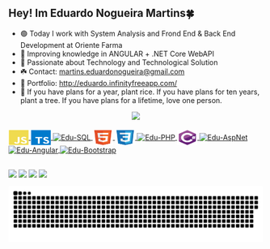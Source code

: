 ## Hey! Im Eduardo Nogueira Martins🍀

- 🟢 Today I work with System Analysis and Frond End & Back End Development at Oriente Farma
- 📗 Improving knowledge in ANGULAR + .NET Core WebAPI
- 🍏 Passionate about Technology and Technological Solution
- ☘️ Contact: martins.eduardonogueira@gmail.com
- 🌱 Portfolio: http://eduardo.infinityfreeapp.com/
- 💚 If you have plans for a year, plant rice. If you have plans for ten years, plant a tree. If you have plans for a lifetime, love one person.

<div align="center">
<a href="https://beacons.ai/eduardonogueiramartins">
<img height="180em" src="https://github-readme-stats.vercel.app/api?username=eduardonogueiramartins&show_icons=true&theme=merko&include_all_commits=true&count_private=true"/>
<!-- <img height="180em" src="https://github-readme-stats.vercel.app/api/top-langs/?username=eduardonogueiramartins&layout=compact&langs_count=7&theme=merko"/> -->
</div>
<div style="display: inline_block"><br>
    <img align="center" alt="Edu-Js" height="30" width="40" src="https://raw.githubusercontent.com/devicons/devicon/master/icons/javascript/javascript-plain.svg">
    <img align="center" alt="Edu-Ts" height="30" width="40" src="https://raw.githubusercontent.com/devicons/devicon/master/icons/typescript/typescript-plain.svg">
    <img align="center" alt="Edu-SQL" height="30" width="40" src="https://cdn.jsdelivr.net/gh/devicons/devicon/icons/mysql/mysql-original.svg">
    <img align="center" alt="Edu-HTML" height="30" width="40" src="https://raw.githubusercontent.com/devicons/devicon/master/icons/html5/html5-original.svg">
    <img align="center" alt="Edu-CSS" height="30" width="40" src="https://raw.githubusercontent.com/devicons/devicon/master/icons/css3/css3-original.svg">
    <img align="center" alt="Edu-PHP" height="30" width="40" src="https://raw.githubusercontent.com/jmnote/z-icons/master/svg/php.svg">
    <img align="center" alt="Edu-Csharp" height="30" width="40" src="https://raw.githubusercontent.com/devicons/devicon/master/icons/csharp/csharp-original.svg"> 
    <img align="center" alt="Edu-AspNet" height="30" width="40" src="https://cdn.jsdelivr.net/gh/devicons/devicon/icons/dotnetcore/dotnetcore-original.svg">
    <img align="center" alt="Edu-Angular" height="30" width="40" src="https://cdn.jsdelivr.net/gh/devicons/devicon/icons/angularjs/angularjs-original.svg">
    <img align="center" alt="Edu-Bootstrap" height="30" width="40" src="https://raw.githubusercontent.com/jmnote/z-icons/master/svg/bootstrap.svg">
</div>
   
   ## 
  
<div> 
  <a href="https://www.youtube.com/channel/UCMzb1FdpeXYeR-bsyukRQ9w" target="_blank"><img src="https://img.shields.io/badge/YouTube-FF0000?style=for-the-badge&logo=youtube&logoColor=white" target="_blank"></a>
  <a href="https://www.instagram.com/dudunmartins/" target="_blank"><img src="https://img.shields.io/badge/-Instagram-%23E4405F?style=for-the-badge&logo=instagram&logoColor=white" target="_blank"></a>
    <a href = "mailto:martins.eduardonogueira@gmail.com"><img src="https://img.shields.io/badge/-Gmail-%23333?style=for-the-badge&logo=gmail&logoColor=white" target="_blank"></a>
  <a href="https://www.linkedin.com/in/eduardo-nogueira-martins-180609a7/" target="_blank"><img src="https://img.shields.io/badge/-LinkedIn-%230077B5?style=for-the-badge&logo=linkedin&logoColor=white" target="_blank"></a> 
 
  ![Snake animation](https://github.com/eduardonogueiramartins/eduardonogueiramartins/blob/output/github-contribution-grid-snake.svg)
 
</div>

  

